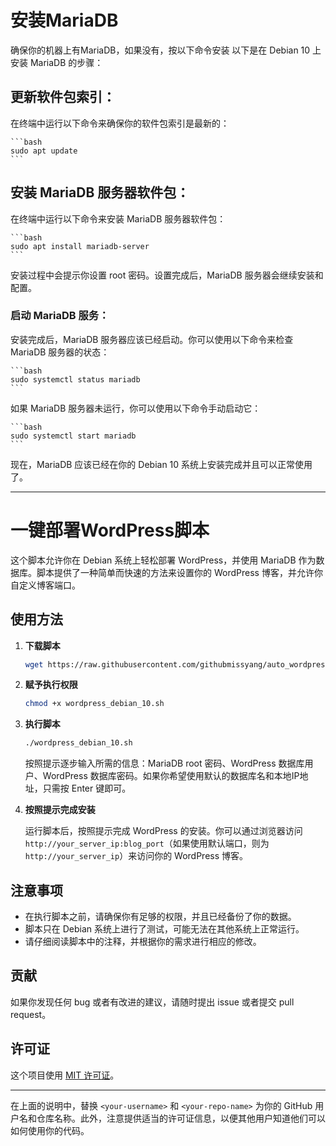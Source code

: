 # 安装MariaDB
确保你的机器上有MariaDB，如果没有，按以下命令安装
以下是在 Debian 10 上安装 MariaDB 的步骤：

## 更新软件包索引：

 在终端中运行以下命令来确保你的软件包索引是最新的：

    ```bash
    sudo apt update
    ```

## 安装 MariaDB 服务器软件包：

在终端中运行以下命令来安装 MariaDB 服务器软件包：

    ```bash
    sudo apt install mariadb-server
    ```
    
安装过程中会提示你设置 root 密码。设置完成后，MariaDB 服务器会继续安装和配置。

### 启动 MariaDB 服务：

安装完成后，MariaDB 服务器应该已经启动。你可以使用以下命令来检查 MariaDB 服务器的状态：

    ```bash
    sudo systemctl status mariadb
    ```
    
如果 MariaDB 服务器未运行，你可以使用以下命令手动启动它：

    ```bash
    sudo systemctl start mariadb
    ```
    
现在，MariaDB 应该已经在你的 Debian 10 系统上安装完成并且可以正常使用了。

---

# 一键部署WordPress脚本

这个脚本允许你在 Debian 系统上轻松部署 WordPress，并使用 MariaDB 作为数据库。脚本提供了一种简单而快速的方法来设置你的 WordPress 博客，并允许你自定义博客端口。

## 使用方法

1. **下载脚本**

    ```bash
    wget https://raw.githubusercontent.com/githubmissyang/auto_wordpress_script/main/wordpress_debian_10.sh
    ```

2. **赋予执行权限**

    ```bash
    chmod +x wordpress_debian_10.sh
    ```

3. **执行脚本**

    ```bash
    ./wordpress_debian_10.sh
    ```

    按照提示逐步输入所需的信息：MariaDB root 密码、WordPress 数据库用户、WordPress 数据库密码。如果你希望使用默认的数据库名和本地IP地址，只需按 Enter 键即可。

4. **按照提示完成安装**

    运行脚本后，按照提示完成 WordPress 的安装。你可以通过浏览器访问 `http://your_server_ip:blog_port`（如果使用默认端口，则为 `http://your_server_ip`）来访问你的 WordPress 博客。

## 注意事项

- 在执行脚本之前，请确保你有足够的权限，并且已经备份了你的数据。
- 脚本只在 Debian 系统上进行了测试，可能无法在其他系统上正常运行。
- 请仔细阅读脚本中的注释，并根据你的需求进行相应的修改。

## 贡献

如果你发现任何 bug 或者有改进的建议，请随时提出 issue 或者提交 pull request。

## 许可证

这个项目使用 [MIT 许可证](LICENSE)。

--- 

在上面的说明中，替换 `<your-username>` 和 `<your-repo-name>` 为你的 GitHub 用户名和仓库名称。此外，注意提供适当的许可证信息，以便其他用户知道他们可以如何使用你的代码。
